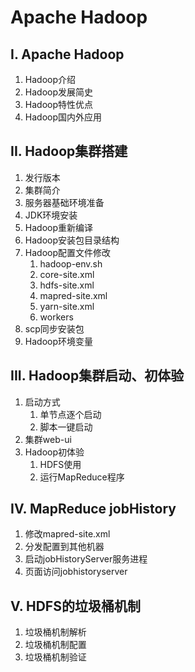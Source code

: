 # Apache Hadoop

## I. Apache Hadoop

1. Hadoop介绍
2. Hadoop发展简史
3. Hadoop特性优点
4. Hadoop国内外应用

## II. Hadoop集群搭建

1. 发行版本
2. 集群简介
3. 服务器基础环境准备
4. JDK环境安装
5. Hadoop重新编译
6. Hadoop安装包目录结构
7. Hadoop配置文件修改
   1. hadoop-env.sh
   2. core-site.xml
   3. hdfs-site.xml
   4. mapred-site.xml
   5. yarn-site.xml
   6. workers
8. scp同步安装包
9. Hadoop环境变量

## III. Hadoop集群启动、初体验

1. 启动方式
   1. 单节点逐个启动
   2. 脚本一键启动
2. 集群web-ui
3. Hadoop初体验
   1. HDFS使用
   2. 运行MapReduce程序

## IV. MapReduce jobHistory

1. 修改mapred-site.xml
2. 分发配置到其他机器
3. 启动jobHistoryServer服务进程
4. 页面访问jobhistoryserver

## V. HDFS的垃圾桶机制

1. 垃圾桶机制解析
2. 垃圾桶机制配置
3. 垃圾桶机制验证